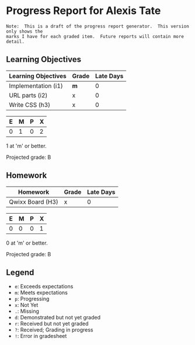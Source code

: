 # Progress Report for Alexis Tate
    Note:  This is a draft of the progress report generator.  This version only shows the
    marks I have for each graded item.  Future reports will contain more detail.
## Learning Objectives
|Learning Objectives|Grade|Late Days|
|------|-------|-------|
|Implementation (i1)|**m**|0|
|URL parts (i2)|x|0|
|Write CSS (h3)|x|0|

|E|M|P|X|
|------|-------|-------|-------|
|0|1|0|2|

1 at 'm' or better.

Projected grade:  B
## Homework
|Homework|Grade|Late Days|
|------|-------|-------|
|Qwixx Board (H3)|x|0|

|E|M|P|X|
|------|-------|-------|-------|
|0|0|0|1|

0 at 'm' or better.

Projected grade:  B

## Legend 
* `e`: Exceeds expectations
* `m`: Meets expectations
* `p`: Progressing
* `x`: Not Yet
* `.`: Missing
* `d`: Demonstrated but not yet graded
* `r`: Received but not yet graded
* `?`: Received; Grading in progress
* `!`: Error in gradesheet
